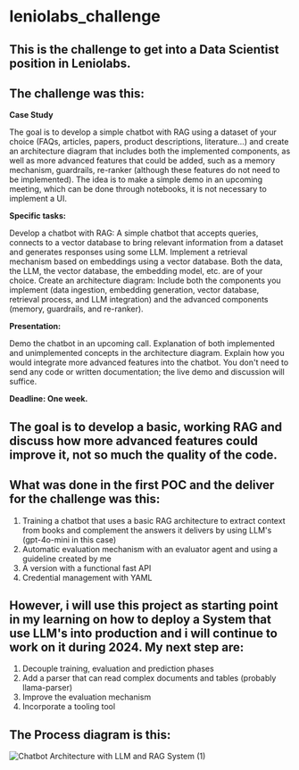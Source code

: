 # leniolabs_challenge
This is the challenge to get into a Data Scientist position in Leniolabs. 
-------------------------------------------------------------------------------------------------------------------------------------------------------------------------------------------------------------------------------------------------------
## **The challenge was this:**

**Case Study**

The goal is to develop a simple chatbot with RAG using a dataset of your choice (FAQs, articles, papers, product descriptions, literature…) and create an architecture diagram that includes both the implemented components, as well as more advanced features that could be added, such as a memory mechanism, guardrails, re-ranker (although these features do not need to be implemented).
The idea is to make a simple demo in an upcoming meeting, which can be done through notebooks, it is not necessary to implement a UI.

**Specific tasks:**

Develop a chatbot with RAG: A simple chatbot that accepts queries, connects to a vector database to bring relevant information from a dataset and generates responses using some LLM. Implement a retrieval mechanism based on embeddings using a vector database. Both the data, the LLM, the vector database, the embedding model, etc. are of your choice.
Create an architecture diagram: Include both the components you implement (data ingestion, embedding generation, vector database, retrieval process, and LLM integration) and the advanced components (memory, guardrails, and re-ranker).

**Presentation:**

Demo the chatbot in an upcoming call. Explanation of both implemented and unimplemented concepts in the architecture diagram. Explain how you would integrate more advanced features into the chatbot. You don't need to send any code or written documentation; the live demo and discussion will suffice.

**Deadline: One week.**

The goal is to develop a basic, working RAG and discuss how more advanced features could improve it, not so much the quality of the code.
-------------------------------------------------------------------------------------------------------------------------------------------------------------------------------------------------------------------------------------------------------

## **What was done in the first POC and the deliver for the challenge was this:**

1. Training a chatbot that uses a basic RAG architecture to extract context from books and complement the answers it delivers by using LLM's (gpt-4o-mini in this case)
2. Automatic evaluation mechanism with an evaluator agent and using a guideline created by me
2. A version with a functional fast API
3. Credential management with YAML

## **However, i will use this project as starting point in my learning on how to deploy a System that use LLM's into production and i will continue to work on it during 2024. My next step are:**

1. Decouple training, evaluation and prediction phases
2. Add a parser that can read complex documents and tables (probably llama-parser)
3. Improve the evaluation mechanism
4. Incorporate a tooling tool

## **The Process diagram is this:**

![Chatbot Architecture with LLM and RAG System (1)](https://github.com/user-attachments/assets/348a9a89-0dac-43d8-aa55-6a4430df0f17)
